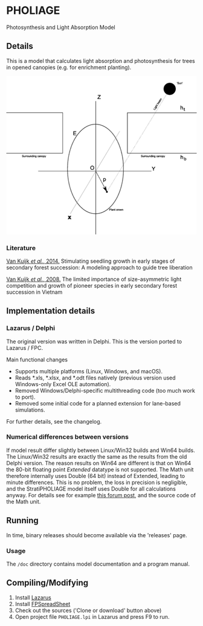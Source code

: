 # PHOLIAGE
Photosynthesis and Light Absorption Model

## Details

This is a model that calculates light absorption and photosynthesis for trees in opened canopies (e.g. for enrichment planting).

![PHOLIAGE schematic](doc/PHOLIAGE_schematic.png)

### Literature
[Van Kuijk _et al._, 2014.](https://www.researchgate.net/publication/264199801_Stimulating_seedling_growth_in_early_stages_of_secondary_forest_succession_A_modeling_approach_to_guide_tree_liberation) Stimulating seedling growth in early stages of secondary forest succession: A modeling approach to guide tree liberation

[Van Kuijk _et al._, 2008.](https://www.researchgate.net/publication/5264252_The_limited_importance_of_size-asymmetric_light_competition_and_growth_of_pioneer_species_in_early_secondary_forest_succession_in_Vietnam) The limited importance of size-asymmetric light competition and growth of pioneer species in early secondary forest succession in Vietnam

## Implementation details

### Lazarus / Delphi

The original version was written in Delphi. This is the version ported to Lazarus / FPC.

Main functional changes
- Supports multiple platforms (Linux, Windows, and macOS).
- Reads *.xls, *.xlsx, and *.odt files natively (previous version used Windows-only Excel OLE automation).
- Removed Windows/Delphi-specific multithreading code (too much work to port).
- Removed some initial code for a planned extension for lane-based simulations.

For further details, see the changelog.

### Numerical differences between versions

If model result differ slightly between Linux/Win32 builds and Win64 builds. The Linux/Win32 results are exactly the same as the results from the old Delphi version. The reason results on Win64 are different is that on Win64 the 80-bit floating point _Extended_ datatype is not supported. The Math unit therefore internally uses Double (64 bit) instead of Extended, leading to minute differences. This is no problem, the loss in precision is negligible, and the StratiPHOLIAGE model itself uses Double for all calculations anyway. For details see for example [this forum post](http://forum.lazarus.freepascal.org/index.php?topic=29678.0), and the source code of the Math unit.

## Running

In time, binary releases should become available via the 'releases' page.

### Usage

The `/doc` directory contains model documentation and a program manual.

## Compiling/Modifying

1. Install [Lazarus](https://www.lazarus-ide.org/)
2. Install [FPSpreadSheet](http://wiki.freepascal.org/FPSpreadsheet)
3. Check out the sources ('Clone or download' button above)
4. Open project file `PHOLIAGE.lpi` in Lazarus and press F9 to run.
